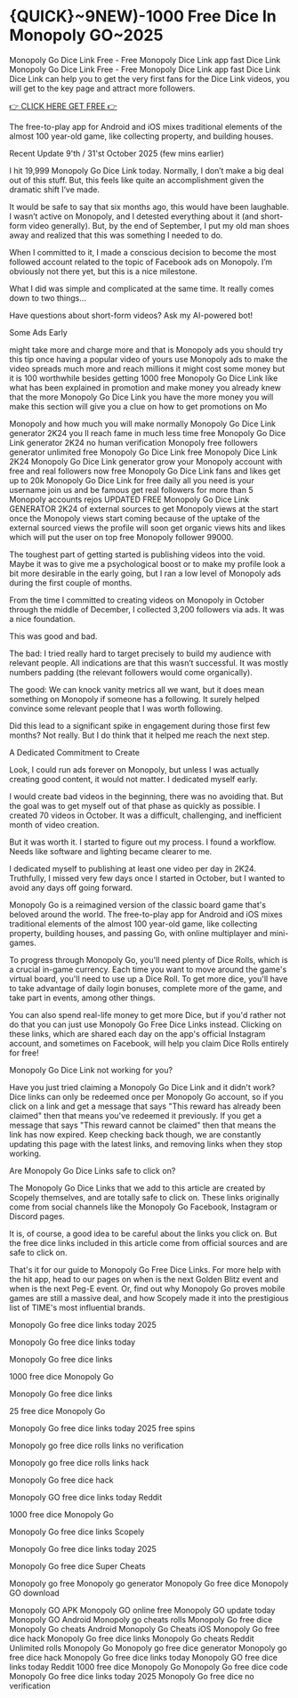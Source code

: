 # {QUICK}~9NEW)-1000 Free Dice In Monopoly GO~2025

Monopoly Go Dice Link Free - Free Monopoly Dice Link app fast Dice Link Monopoly Go Dice Link Free - Free Monopoly Dice Link app fast Dice Link Dice Link can help you to get the very first fans for the Dice Link videos, you will get to the key page and attract more followers.


[👉 CLICK HERE GET FREE 👉](https://cutli.me/mnopoly-dici-link)


The free-to-play app for Android and iOS mixes traditional elements of the almost 100 year-old game, like collecting property, and building houses.

Recent Update 9'th / 31'st October 2025 (few mins earlier)

I hit 19,999 Monopoly Go Dice Link today. Normally, I don’t make a big deal out of this stuff. But, this feels like quite an accomplishment given the dramatic shift I’ve made.

It would be safe to say that six months ago, this would have been laughable. I wasn’t active on Monopoly, and I detested everything about it (and short-form video generally). But, by the end of September, I put my old man shoes away and realized that this was something I needed to do.

When I committed to it, I made a conscious decision to become the most followed account related to the topic of Facebook ads on Monopoly. I’m obviously not there yet, but this is a nice milestone.

What I did was simple and complicated at the same time. It really comes down to two things…

Have questions about short-form videos? Ask my AI-powered bot!

Some Ads Early

might take more and charge more and that is Monopoly ads you should try this tip once having a popular video of yours use Monopoly ads to make the video spreads much more and reach millions it might cost some money but it is 100 worthwhile besides getting 1000 free Monopoly Go Dice Link like what has been explained in promotion and make money you already knew that the more Monopoly Go Dice Link you have the more money you will make this section will give you a clue on how to get promotions on Mo


Monopoly and how much you will make normally Monopoly Go Dice Link generator 2K24 you ll reach fame in much less time free Monopoly Go Dice Link generator 2K24 no human verification Monopoly free followers generator unlimited free Monopoly Go Dice Link free Monopoly Dice Link 2K24 Monopoly Go Dice Link generator grow your Monopoly account with free and real followers now free Monopoly Go Dice Link fans and likes get up to 20k Monopoly Go Dice Link for free daily all you need is your username join us and be famous get real followers for more than 5 Monopoly accounts rejos UPDATED FREE Monopoly Go Dice Link GENERATOR 2K24 of external sources to get Monopoly views at the start once the Monopoly views start coming because of the uptake of the external sourced views the profile will soon get organic views hits and likes which will put the user on top free Monopoly follower 99000.


The toughest part of getting started is publishing videos into the void. Maybe it was to give me a psychological boost or to make my profile look a bit more desirable in the early going, but I ran a low level of Monopoly ads during the first couple of months.

From the time I committed to creating videos on Monopoly in October through the middle of December, I collected 3,200 followers via ads. It was a nice foundation.

This was good and bad.

The bad: I tried really hard to target precisely to build my audience with relevant people. All indications are that this wasn’t successful. It was mostly numbers padding (the relevant followers would come organically).

The good: We can knock vanity metrics all we want, but it does mean something on Monopoly if someone has a following. It surely helped convince some relevant people that I was worth following.

Did this lead to a significant spike in engagement during those first few months? Not really. But I do think that it helped me reach the next step.

A Dedicated Commitment to Create

Look, I could run ads forever on Monopoly, but unless I was actually creating good content, it would not matter. I dedicated myself early.


I would create bad videos in the beginning, there was no avoiding that. But the goal was to get myself out of that phase as quickly as possible. I created 70 videos in October. It was a difficult, challenging, and inefficient month of video creation.


But it was worth it. I started to figure out my process. I found a workflow. Needs like software and lighting became clearer to me.


I dedicated myself to publishing at least one video per day in 2K24. Truthfully, I missed very few days once I started in October, but I wanted to avoid any days off going forward.


Monopoly Go is a reimagined version of the classic board game that's beloved around the world. The free-to-play app for Android and iOS mixes traditional elements of the almost 100 year-old game, like collecting property, building houses, and passing Go, with online multiplayer and mini-games.

To progress through Monopoly Go, you'll need plenty of Dice Rolls, which is a crucial in-game currency. Each time you want to move around the game's virtual board, you'll need to use up a Dice Roll. To get more dice, you'll have to take advantage of daily login bonuses, complete more of the game, and take part in events, among other things.


You can also spend real-life money to get more Dice, but if you'd rather not do that you can just use Monopoly Go Free Dice Links instead. Clicking on these links, which are shared each day on the app's official Instagram account, and sometimes on Facebook, will help you claim Dice Rolls entirely for free!


Monopoly Go Dice Link not working for you?

Have you just tried claiming a Monopoly Go Dice Link and it didn't work? Dice links can only be redeemed once per Monopoly Go account, so if you click on a link and get a message that says "This reward has already been claimed" then that means you've redeemed it previously. If you get a message that says "This reward cannot be claimed" then that means the link has now expired. Keep checking back though, we are constantly updating this page with the latest links, and removing links when they stop working.


Are Monopoly Go Dice Links safe to click on?

The Monopoly Go Dice Links that we add to this article are created by Scopely themselves, and are totally safe to click on. These links originally come from social channels like the Monopoly Go Facebook, Instagram or Discord pages.

It is, of course, a good idea to be careful about the links you click on. But the free dice links included in this article come from official sources and are safe to click on.

That's it for our guide to Monopoly Go Free Dice Links. For more help with the hit app, head to our pages on when is the next Golden Blitz event and when is the next Peg-E event. Or, find out why Monopoly Go proves mobile games are still a massive deal, and how Scopely made it into the prestigious list of TIME's most influential brands.

Monopoly Go free dice links today 2025

Monopoly Go free dice links today

Monopoly Go free dice links

1000 free dice Monopoly Go

Monopoly Go free dice links

25 free dice Monopoly Go

Monopoly Go free dice links today 2025 free spins

Monopoly go free dice rolls links no verification

Monopoly go free dice rolls links hack

Monopoly Go free dice hack

Monopoly GO free dice links today Reddit

1000 free dice Monopoly Go

Monopoly Go free dice links Scopely

Monopoly Go free dice links today 2025

Monopoly Go free dice Super Cheats

Monopoly go free Monopoly go generator Monopoly Go free dice Monopoly GO download


Monopoly GO APK Monopoly GO online free Monopoly GO update today Monopoly GO Android Monopoly go cheats rolls Monopoly Go free dice Monopoly Go cheats Android Monopoly Go Cheats iOS Monopoly Go free dice hack Monopoly Go free dice links Monopoly Go cheats Reddit Unlimited rolls Monopoly Go Monopoly go free dice generator Monopoly go free dice hack Monopoly Go free dice links today Monopoly GO free dice links today Reddit 1000 free dice Monopoly Go Monopoly Go free dice code Monopoly Go free dice links today 2025 Monopoly Go free dice no verification 
